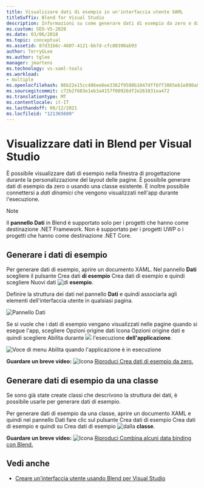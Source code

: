 ```yaml
---
title: Visualizzare dati di esempio in un'interfaccia utente XAML
titleSuffix: Blend for Visual Studio
description: Informazioni su come generare dati di esempio da zero o da una classe esistente in Blend per Visual Studio.
ms.custom: SEO-VS-2020
ms.date: 03/06/2018
ms.topic: conceptual
ms.assetid: 87d31b6c-4607-4121-bb7d-cfc80390ab93
author: TerryGLee
ms.author: tglee
manager: jmartens
ms.technology: vs-xaml-tools
ms.workload:
- multiple
ms.openlocfilehash: 86b22e15cc486ee6ee3362f9588b1047dff6ff3865eb1e098a8848ee93dd0c43
ms.sourcegitcommit: c72b2f603e1eb3a4157f00926df2e263831ea472
ms.translationtype: MT
ms.contentlocale: it-IT
ms.lasthandoff: 08/12/2021
ms.locfileid: "121365609"
---
```

# <a name="display-data-in-blend-for-visual-studio"></a>Visualizzare dati in Blend per Visual Studio

È possibile visualizzare dati di esempio nella finestra di progettazione durante la personalizzazione del layout delle pagine. È possibile generare dati di esempio da zero o usando una classe esistente. È inoltre possibile connettersi a *dati dinamici* che vengono visualizzati nell'app durante l'esecuzione.

> [!NOTE]
> Il **pannello Dati** in Blend è supportato solo per i progetti che hanno come destinazione .NET Framework. Non è supportato per i progetti UWP o i progetti che hanno come destinazione .NET Core.

## <a name="generate-sample-data"></a>Generare i dati di esempio

Per generare dati di esempio, aprire un documento XAML. Nel pannello **Dati** scegliere il pulsante Crea dati **di esempio** Crea dati di esempio e quindi scegliere Nuovi dati ![ di ](../designers/media/30540d76-7256-43ce-b5d9-4b2edf3d339f.png) **esempio**.

Definire la struttura dei dati nel pannello **Dati** e quindi associarla agli elementi dell'interfaccia utente in qualsiasi pagina.

![Pannello Dati](../designers/media/496d7ebc-fe46-42f6-95a8-57b0e5be5d49.png)

Se si vuole che i dati di esempio vengano  visualizzati nelle pagine quando si esegue l'app, scegliere Opzioni origine dati Icona Opzioni origine dati e quindi scegliere Abilita durante ![ ](../designers/media/ae1fd260-4f84-420d-b196-45fde357d81d.png) l'esecuzione **dell'applicazione**.

![Voce di menu Abilita quando l'applicazione è in esecuzione](../designers/media/05d5356d-91bb-4e6b-b3f7-29b76852c4b3.png)

**Guardare un breve video:** ![ Icona ](../designers/media/bldadminconsoleinitialconfigicon.PNG) [Riproduci Crea dati di esempio da zero.](https://www.bing.com/videos/search?q=blend%20data&qs=n&form=QBVR&pq=blend%20data&sc=8-7&sp=-1&sk=#view=detail&mid=F8F2449A76956D480FD2F8F2449A76956D480FD2&preserve-view=true)

## <a name="generate-sample-data-from-a-class"></a>Generare dati di esempio da una classe

Se sono già state create classi che descrivono la struttura dei dati, è possibile usarle per generare dati di esempio.

Per generare dati di esempio da una classe,  aprire un documento  XAML e quindi nel pannello Dati fare clic sul pulsante Crea dati di esempio Crea dati di esempio e quindi su Crea dati di esempio ![ dalla ](../designers/media/30540d76-7256-43ce-b5d9-4b2edf3d339f.png) **classe**.

**Guardare un breve video:** ![ Icona ](../designers/media/bldadminconsoleinitialconfigicon.PNG) [Riproduci Combina alcuni data binding con Blend.](https://www.youtube.com/watch?v=LSwPB6CAvjg)

## <a name="see-also"></a>Vedi anche

- [Creare un'interfaccia utente usando Blend per Visual Studio](../xaml-tools/creating-a-ui-by-using-blend-for-visual-studio.md)